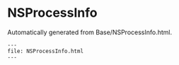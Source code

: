 
# NSProcessInfo

Automatically generated from Base/NSProcessInfo.html.

``` {raw} html
---
file: NSProcessInfo.html
---
```

